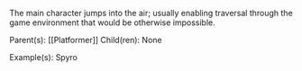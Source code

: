 The main character jumps into the air; usually enabling traversal through the game environment that would be otherwise impossible.

Parent(s): [[Platformer]]
Child(ren): None

Example(s): Spyro